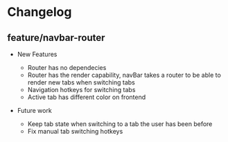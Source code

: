 # Changelog

## feature/navbar-router

* New Features
    * Router has no dependecies 
    * Router has the render capability, navBar takes a router to be able to render new tabs when switching tabs
    * Navigation hotkeys for switching tabs
    * Active tab has different color on frontend

* Future work
    * Keep tab state when switching to a tab the user has been before
    * Fix manual tab switching hotkeys